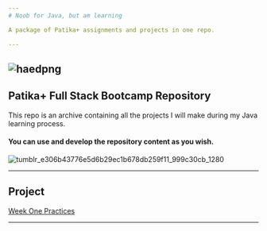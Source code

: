```yaml
---
# Noob for Java, but am learning

A package of Patika+ assignments and projects in one repo.

---
```



![haedpng](https://github.com/deerborg/Patika_practices/assets/152931069/b47b4073-c2e1-4076-b7eb-f559fbcf441b)
--
## Patika+ Full Stack Bootcamp Repository

This repo is an archive containing all the projects I will make during my Java learning process.



#### You can use and develop the repository content as you wish.



![tumblr_e306b43776e5d6b29ec1b678db259f11_999c30cb_1280](https://github.com/deerborg/Patika_practices/assets/152931069/37b7940f-4d00-4a56-aa60-d59c67dfbca1)


---


## Project
 [Week One Practices](https://github.com/deerborg/Patika_practices/tree/main/weekOne)

---
